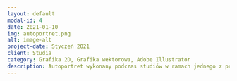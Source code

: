 ```yaml
---
layout: default
modal-id: 4
date: 2021-01-10
img: autoportret.png
alt: image-alt
project-date: Styczeń 2021
client: Studia
category: Grafika 2D, Grafika wektorowa, Adobe Illustrator
description: Autoportret wykonany podczas studiów w ramach jednego z przedmiotów. Został on wykonany w programie Adobe Illustrator.
---
```

